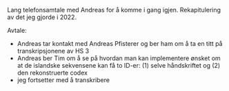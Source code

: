 Lang telefonsamtale med Andreas for å komme i gang igjen.  Rekapitulering av det jeg gjorde i 2022.

Avtale:

- Andreas tar kontakt med Andreas Pfisterer og ber ham om å ta en titt på transkripsjonene av HS 3
- Andreas ber Tim om å se på hvordan man kan implementere ønsket om at de islandske sekvensene kan få to ID-er: (1) selve håndskriftet og (2) den rekonstruerte codex
- jeg fortsetter med å transkribere
